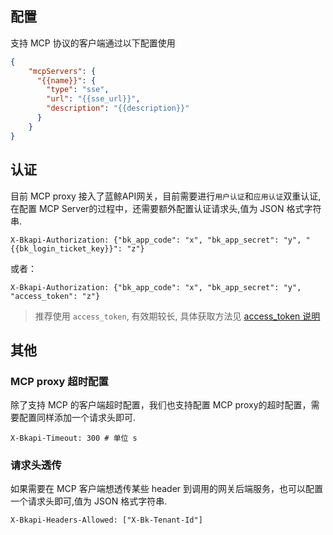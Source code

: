 ## 配置

支持 MCP 协议的客户端通过以下配置使用

```json
{
    "mcpServers": {
      "{{name}}": {
        "type": "sse",
        "url": "{{sse_url}}",
        "description": "{{description}}"
      }
    }
}
```

## 认证
目前 MCP proxy  接入了蓝鲸API网关，目前需要进行`用户认证`和`应用认证`双重认证, 在配置 MCP Server的过程中，还需要额外配置认证请求头,值为 JSON 格式字符串.

```shell
X-Bkapi-Authorization: {"bk_app_code": "x", "bk_app_secret": "y", "{{bk_login_ticket_key}}": "z"}
```
或者：

```shell
X-Bkapi-Authorization: {"bk_app_code": "x", "bk_app_secret": "y", "access_token": "z"}
```
> 推荐使用 `access_token`, 有效期较长, 具体获取方法见 [access_token 说明]({{bk_access_token_doc_url}})

## 其他
### MCP proxy 超时配置
除了支持 MCP 的客户端超时配置，我们也支持配置 MCP proxy的超时配置，需要配置同样添加一个请求头即可.

```shell
X-Bkapi-Timeout: 300 # 单位 s
```

### 请求头透传
如果需要在 MCP 客户端想透传某些 header 到调用的网关后端服务，也可以配置一个请求头即可,值为 JSON 格式字符串.

```shell
X-Bkapi-Headers-Allowed: ["X-Bk-Tenant-Id"]
```






